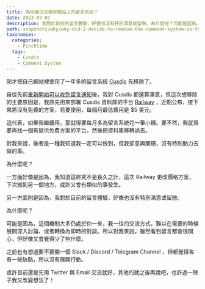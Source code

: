 ```yaml
---
title: 為何我決定移除網站上的留言系統？
date: 2023-07-07
description: 我對於目前的留言體驗，好像也沒有特別滿意或留戀。為什麼呢？可能是因為，這個機制大多仍處於你一來，我一往的交流方式，難以在需要的時候展開深入討論、或者轉換為即時的對談。所以對我來說，雖然看到留言都會很開心，但好像又會覺得少了些什麼。
path: snapshots/why/why-did-I-decide-to-remove-the-comment-system-on-the-website
taxonomies:
  categories: 
    - Pinchlime
  tags: 
    - Cusdis
    - Comment System
---
```


剛才把自己網站裡使用了一年多的留言系統 [Cusdis](https://cusdis.com/) 先移除了。

自從先前[重新開始可以收到留言通知](@/blog/why-why-did-i-want-to-stop-using-cusdis.md)後，我對 Cusdis 都還算滿意，但這次想移除的主要原因是，我原先用來部署 Cusdis 資料庫的平台 [Railway](https://railway.app/) ，近期公布，接下來將沒有免費的方案，若要使用，每個月最低費用是 $5 美元。

這代表，如果我繼續用，那就得要每月多為留言系統花一筆小錢。要不然，我就得要再找一個有提供免費方案的平台，然後把資料庫移轉過去。

對我來說，後者是一種我知道我一定可以做到，但我卻意興闌珊，沒有特別動力去做的事。

為什麼呢？

一方面好像是因為，我知道這終究不是長久之計，這次 Railway 更改價格方案，下次搬到另一個地方，或許又會有類似的事發生。

另一方面則是因為，我對於目前的留言體驗，好像也沒有特別滿意或留戀。

為什麼呢？

可能是因為，這個機制大多仍處於你一來，我一往的交流方式，難以在需要的時候展開深入討論、或者轉換為即時的對談。所以對我來說，雖然看到留言都會很開心，但好像又會覺得少了些什麼。

之前也有想過要不要開一個 Slack / Discord / Telegram Channel ，但都覺得各有一些缺點，所以沒有展開行動。

或許目前還是先用 Twitter 與 Email 交流就好，其他的就之後再說吧，也許過一陣子我又改變想法了！